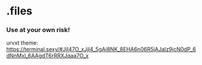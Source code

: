 # .files

### Use at your own risk!

urvxt theme: https://terminal.sexy/#JjI47O_xJjI4_5gAi8NK_8EHA6n06R5jAJaIz9jcN0dP_6dNnMxl_6AAgdT6rRRXJqaa7O_x
